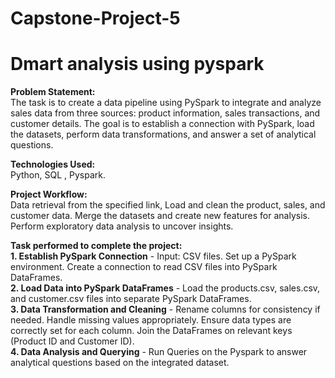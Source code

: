 # Capstone-Project-5
<h1>Dmart analysis using pyspark<br/></h1>

**Problem Statement:** <br/> The task is to create a data pipeline using PySpark to integrate and analyze sales data from three sources: product information, sales transactions, and customer details. The goal is to establish a connection with PySpark, load the datasets, perform data transformations, and answer a set of analytical questions.<br/>

**Technologies Used:** <br/> Python, SQL , Pyspark.<br/>

**Project Workflow:** <br/>Data retrieval from the specified link, Load and clean the product, sales, and customer data. Merge the datasets and create new features for analysis. Perform exploratory data analysis to uncover insights.

**Task performed to complete the project:** <br/> **1. Establish PySpark Connection** - Input: CSV files. Set up a PySpark environment. Create a connection to read CSV files into PySpark DataFrames.<br/>
**2. Load Data into PySpark DataFrames** - Load the products.csv, sales.csv, and customer.csv files into separate PySpark DataFrames. <br/>
**3. Data Transformation and Cleaning** - Rename columns for consistency if needed. Handle missing values appropriately. Ensure data types are correctly set for each column.
Join the DataFrames on relevant keys (Product ID and Customer ID). <br/>
**4. Data Analysis and Querying** - Run Queries on the Pyspark to answer analytical questions based on the integrated dataset. <br/>
